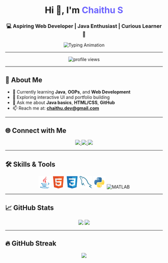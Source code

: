 <h1 align="center">Hi 👋, I'm <span style="color:#6C63FF">Chaithu S</span></h1>
<h3 align="center">💻 Aspiring Web Developer | Java Enthusiast | Curious Learner 🚀</h3>

<p align="center">
  <img src="https://readme-typing-svg.demolab.com?font=Fira+Code&size=22&duration=2000&pause=1000&center=true&vCenter=true&width=435&lines=Aspiring+Java+Developer;Frontend+Learner+%7C+HTML+%7C+CSS+%7C+JS;Loves+Problem+Solving+%26+Debugging" alt="Typing Animation" />
</p>

---

<p align="center">
  <img src="https://komarev.com/ghpvc/?username=chaithus&label=Profile%20Views&color=blueviolet&style=flat" alt="profile views" />
</p>

---

## 🧠 About Me

- 🌱 Currently learning **Java**, **OOPs**, and **Web Development**  
- 🔭 Exploring interactive UI and portfolio building  
- 💬 Ask me about **Java basics**, **HTML/CSS**, **GitHub**  
- 📫 Reach me at: **chaithu.dev@gmail.com**

---

## 🌐 Connect with Me

<p align="center">
  <a href="https://linkedin.com/in/chaithus" target="_blank">
    <img src="https://img.shields.io/badge/-LinkedIn-0077B5?style=for-the-badge&logo=linkedin&logoColor=white" />
  </a>
  <a href="https://github.com/chaithus" target="_blank">
    <img src="https://img.shields.io/badge/-GitHub-181717?style=for-the-badge&logo=github&logoColor=white" />
  </a>
  <a href="mailto:chaithu.dev@gmail.com">
    <img src="https://img.shields.io/badge/-Gmail-D14836?style=for-the-badge&logo=gmail&logoColor=white" />
  </a>
</p>

---

## 🛠️ Skills & Tools

<p align="center">
  <img src="https://raw.githubusercontent.com/devicons/devicon/master/icons/java/java-original.svg" alt="Java" width="40" height="40" />
  <img src="https://raw.githubusercontent.com/devicons/devicon/master/icons/html5/html5-original.svg" alt="HTML5" width="40" height="40" />
  <img src="https://raw.githubusercontent.com/devicons/devicon/master/icons/css3/css3-original.svg" alt="CSS3" width="40" height="40" />
  <img src="https://raw.githubusercontent.com/devicons/devicon/master/icons/mysql/mysql-original.svg" alt="MySQL" width="40" height="40" />
  <img src="https://raw.githubusercontent.com/devicons/devicon/master/icons/python/python-original.svg" alt="Python" width="40" height="40" />
  <img src="https://upload.wikimedia.org/wikipedia/commons/2/21/Matlab_Logo.png" alt="MATLAB" width="40" height="40" />
</p>

---

## 📈 GitHub Stats

<p align="center">
  <img src="https://github-readme-stats.vercel.app/api?username=chaithus&show_icons=true&theme=radical" width="450"/>
  <img src="https://github-readme-stats.vercel.app/api/top-langs/?username=chaithus&layout=compact&theme=radical" width="350"/>
</p>

---

## 🔥 GitHub Streak

<p align="center">
  <img src="https://github-readme-streak-stats.herokuapp.com/?user=chaithus&theme=radical" />
</p>
